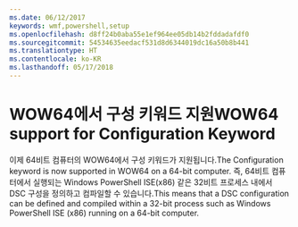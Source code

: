 ```yaml
---
ms.date: 06/12/2017
keywords: wmf,powershell,setup
ms.openlocfilehash: d8ff24b0aba55e1ef964ee05db14b2fddadafdf0
ms.sourcegitcommit: 54534635eedacf531d8d6344019dc16a50b8b441
ms.translationtype: HT
ms.contentlocale: ko-KR
ms.lasthandoff: 05/17/2018
---
```

# <a name="wow64-support-for-configuration-keyword"></a><span data-ttu-id="84ae6-102">WOW64에서 구성 키워드 지원</span><span class="sxs-lookup"><span data-stu-id="84ae6-102">WOW64 support for Configuration Keyword</span></span>

<span data-ttu-id="84ae6-103">이제 64비트 컴퓨터의 WOW64에서 구성 키워드가 지원됩니다.</span><span class="sxs-lookup"><span data-stu-id="84ae6-103">The Configuration keyword is now supported in WOW64 on a 64-bit computer.</span></span> <span data-ttu-id="84ae6-104">즉, 64비트 컴퓨터에서 실행되는 Windows PowerShell ISE(x86) 같은 32비트 프로세스 내에서 DSC 구성을 정의하고 컴파일할 수 있습니다.</span><span class="sxs-lookup"><span data-stu-id="84ae6-104">This means that a DSC configuration can be defined and compiled within a 32-bit process such as Windows PowerShell ISE (x86) running on a 64-bit computer.</span></span>
